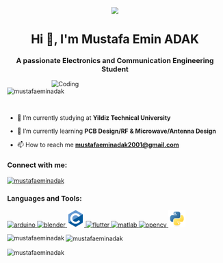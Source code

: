 <div align="center">
  <img src="https://www.animatedimages.org/data/media/324/animated-antenna-image-0026.gif" />
</div>
<h1 align="center">Hi 👋, I'm Mustafa Emin ADAK</h1>
<h3 align="center">A passionate Electronics and Communication Engineering Student</h3>
<img align="right" alt="Coding" width="400" src="https://www.asisonline.org/globalassets/security-management/security-technology/2022/august/0822-sectech-shooting-detection.gif">

<p align="left"> <img src="https://komarev.com/ghpvc/?username=mustafaeminadak&label=Profile%20views&color=0e75b6&style=flat" alt="mustafaeminadak" /> </p>

<p align="left"> <a href="https://twitter.com/" target="blank"><img src="https://img.shields.io/twitter/follow/?logo=twitter&style=for-the-badge" alt="" /></a> </p>

- 🔭 I’m currently studying at **Yildiz Technical University**

- 🌱 I’m currently learning **PCB Design/RF & Microwave/Antenna Design**

- 📫 How to reach me **mustafaeminadak2001@gmail.com**

<h3 align="left">Connect with me:</h3>
<p align="left">
<a href="https://linkedin.com/in/mustafaeminadak" target="blank"><img align="center" src="https://raw.githubusercontent.com/rahuldkjain/github-profile-readme-generator/master/src/images/icons/Social/linked-in-alt.svg" alt="mustafaeminadak" height="30" width="40" /></a>
</p>

<h3 align="left">Languages and Tools:</h3>
<p align="left"> <a href="https://www.arduino.cc/" target="_blank" rel="noreferrer"> <img src="https://cdn.worldvectorlogo.com/logos/arduino-1.svg" alt="arduino" width="40" height="40"/> </a> <a href="https://www.blender.org/" target="_blank" rel="noreferrer"> <img src="https://download.blender.org/branding/community/blender_community_badge_white.svg" alt="blender" width="40" height="40"/> </a> <a href="https://www.cprogramming.com/" target="_blank" rel="noreferrer"> <img src="https://raw.githubusercontent.com/devicons/devicon/master/icons/c/c-original.svg" alt="c" width="40" height="40"/> </a> <a href="https://flutter.dev" target="_blank" rel="noreferrer"> <img src="https://www.vectorlogo.zone/logos/flutterio/flutterio-icon.svg" alt="flutter" width="40" height="40"/> </a> <a href="https://www.mathworks.com/" target="_blank" rel="noreferrer"> <img src="https://upload.wikimedia.org/wikipedia/commons/2/21/Matlab_Logo.png" alt="matlab" width="40" height="40"/> </a> <a href="https://opencv.org/" target="_blank" rel="noreferrer"> <img src="https://www.vectorlogo.zone/logos/opencv/opencv-icon.svg" alt="opencv" width="40" height="40"/> </a> <a href="https://www.python.org" target="_blank" rel="noreferrer"> <img src="https://raw.githubusercontent.com/devicons/devicon/master/icons/python/python-original.svg" alt="python" width="40" height="40"/> </a> </p>

<p><img align="left" src="https://github-readme-stats.vercel.app/api/top-langs?username=mustafaeminadak&show_icons=true&locale=en&layout=compact" alt="mustafaeminadak" /></p>

<p>&nbsp;<img align="center" src="https://github-readme-stats.vercel.app/api?username=mustafaeminadak&show_icons=true&locale=en" alt="mustafaeminadak" /></p>

<p><img align="center" src="https://github-readme-streak-stats.herokuapp.com/?user=mustafaeminadak&" alt="mustafaeminadak" /></p>













